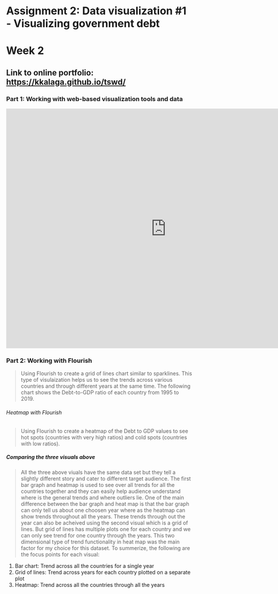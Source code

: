 # Assignment 2: Data visualization #1 - Visualizing government debt
# Week 2
## Link to online portfolio: https://kkalaga.github.io/tswd/

### Part 1: Working with web-based visualization tools and data

<iframe src="https://data.oecd.org/chart/65vM" width="860" height="645" style="border: 0" mozallowfullscreen="true" webkitallowfullscreen="true" allowfullscreen="true"><a href="https://data.oecd.org/chart/65vM" target="_blank">OECD Chart: General government debt, Total, % of GDP, Annual, 2017</a></iframe>

### Part 2: Working with Flourish
> Using Flourish to create a grid of lines chart similar to sparklines. This type of visulaization helps us to see the trends across various countries and through different years at the same time. The following chart shows the Debt-to-GDP ratio of each country from 1995 to 2019.

<div class="flourish-embed flourish-chart" data-src="visualisation/3740956" data-url="https://flo.uri.sh/visualisation/3740956/embed" aria-label=""><script src="https://public.flourish.studio/resources/embed.js"></script></div>

###### Heatmap with Flourish
> Using Flourish to create a heatmap of the Debt to GDP values to see hot spots (countries with very high ratios) and cold spots (countries with low ratios).

<div class="flourish-embed flourish-heatmap" data-src="visualisation/3758400" data-url="https://flo.uri.sh/visualisation/3758400/embed" aria-label=""><script src="https://public.flourish.studio/resources/embed.js"></script></div>

##### Comparing the three visuals above
> All the three above viuals have the same data set but they tell a slightly different story and cater to different target audience. The first bar graph and heatmap is used to see over all trends for all the countries together and they can easily help audience understand where is the general trends and where outliers lie. One of the main difference between the bar graph and heat map is that the bar graph can only tell us about one choosen year where as the heatmap can show trends throughout all the years. These trends through out the year can also be acheived using the second visual which is a grid of lines. But grid of lines has multiple plots one for each country and we can only see trend for one country through the years. This two dimensional type of trend functionality in heat map was the main factor for my choice for this dataset. To summerize, the following are the focus points for each visual:
1. Bar chart: Trend across all the countries for a single year
2. Grid of lines: Trend across years for each country plotted on a separate plot
3. Heatmap: Trend across all the countries through all the years
